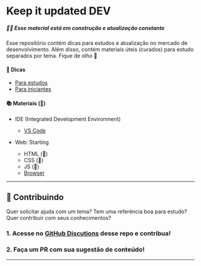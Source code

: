 # Keep it updated DEV

##### 🚧🚧 Esse material está em construção e atualização constante

Esse repositório contém dicas para estudos e atualização no mercado de desenvolvimento. Além disso, contém materiais úteis (curados) para estudo separados por tema. Fique de olho 👀

#### 🤩 Dicas

- [Para estudos](./topics/intro/tips-study.md)
- [Para iniciantes](./topics/intro/tips-beginners.md)

#### 📚 Materiais (🚧)

- IDE (Integrated Development Environment)

  - [VS Code](./topics/ides/vscode.md)

- Web: Starting
  - HTML (🚧)
  - CSS (🚧)
  - JS (🚧)
  - [Browser](./topics/web-start/browser.md)

---

## 💪 Contribuindo

Quer solicitar ajuda com um tema? Tem uma referência boa para estudo? Quer contribuir com seus conhecimentos?

### 1. Acesse no [GitHub Discutions]() desse repo e contribua!

### 2. Faça um PR com sua sugestão de conteúdo!

---
